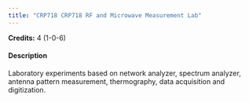```yaml
---
title: "CRP718 CRP718 RF and Microwave Measurement Lab"
---
```

**Credits:** 4 (1-0-6)

#### Description
Laboratory experiments based on network analyzer, spectrum analyzer, antenna pattern measurement, thermography, data acquisition and digitization.